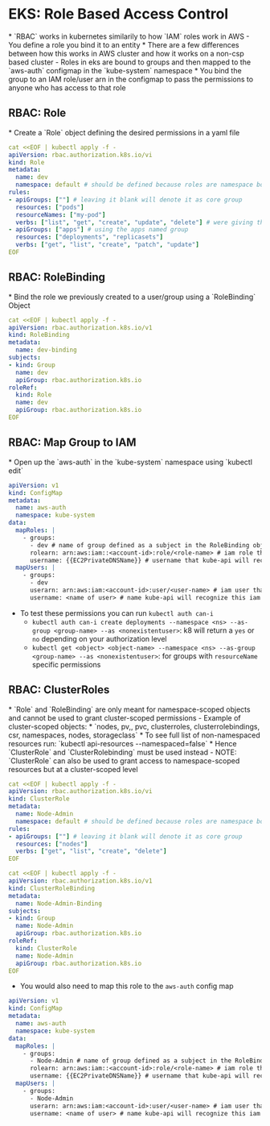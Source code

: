 <h1>EKS: Role Based Access Control</h1>
* `RBAC` works in kubernetes similarily to how `IAM` roles work in AWS
  - You define a role you bind it to an entity
* There are a few differences between how this works in AWS cluster and how it works on a non-csp based cluster
  - Roles in eks are bound to groups and then mapped to the `aws-auth` configmap in the `kube-system` namespace
    * You bind the group to an IAM role/user arn in the configmap to pass the permissions to anyone who has access to that role
<h2>RBAC: Role</h2>
* Create a `Role` object defining the desired permissions in a yaml file

```yml
cat <<EOF | kubectl apply -f -
apiVersion: rbac.authorization.k8s.io/vi
kind: Role
metadata:
  name: dev
  namespace: default # should be defined because roles are namespace bound
rules:
- apiGroups: [""] # leaving it blank will denote it as core group
  resources: ["pods"]
  resourceNames: ["my-pod"]
  verbs: ["list", "get", "create", "update", "delete"] # were giving the role these action to the pod resource named "my-pod"
- apiGroups: ["apps"] # using the apps named group
  resources: ["deployments", "replicasets"]
  verbs: ["get", "list", "create", "patch", "update"]
EOF
```

<h2>RBAC: RoleBinding</h2>
* Bind the role we previously created to a user/group using a `RoleBinding` Object

```yml
cat <<EOF | kubectl apply -f -
apiVersion: rbac.authorization.k8s.io/v1
kind: RoleBinding
metadata:
  name: dev-binding
subjects:
- kind: Group 
  name: dev
  apiGroup: rbac.authorization.k8s.io
roleRef:
  kind: Role
  name: dev
  apiGroup: rbac.authorization.k8s.io
EOF
```

<h2>RBAC: Map Group to IAM</h2>
* Open up the `aws-auth` in the `kube-system` namespace using `kubectl edit`

```yml
apiVersion: v1
kind: ConfigMap
metadata:
  name: aws-auth
  namespace: kube-system
data:
  mapRoles: |
    - groups:
      - dev # name of group defined as a subject in the RoleBinding object
      rolearn: arn:aws:iam::<account-id>:role/<role-name> # iam role that will be bound to the group
      username: {{EC2PrivateDNSName}} # username that kube-api will recognize this iam role as
  mapUsers: |
    - groups:
      - dev
      userarn: arn:aws:iam:<account-id>:user/<user-name> # iam user that will be bound to the group
      username: <name of user> # name kube-api will recognize this iam user as
```

* To test these permissions you can run `kubectl auth can-i`
  - `kubectl auth can-i create deployments --namespace <ns> --as-group <group-name> --as <nonexistentuser>`: k8 will return a `yes` or `no` depending on your authorization level
  - `kubectl get <object> <object-name> --namespace <ns> --as-group <group-name> --as <nonexistentuser>`: for groups with `resourceName` specific permissions
<h2>RBAC: ClusterRoles</h2>
* `Role` and `RoleBinding` are only meant for namespace-scoped objects and cannot be used to grant cluster-scoped permissions
  - Example of cluster-scoped objects:
    * `nodes, pv,, pvc, clusterroles, clusterrolebindings, csr, namespaces, nodes, storageclass`
    * To see full list of non-namespaced resources run: `kubectl api-resources --namespaced=false`
* Hence `ClusterRole` and `ClusterRolebinding` must be used instead
  - NOTE: `ClusterRole` can also be used to grant access to namespace-scoped resources but at a cluster-scoped level

```yml
cat <<EOF | kubectl apply -f -
apiVersion: rbac.authorization.k8s.io/vi
kind: ClusterRole
metadata:
  name: Node-Admin
  namespace: default # should be defined because roles are namespace bound
rules:
- apiGroups: [""] # leaving it blank will denote it as core group
  resources: ["nodes"]
  verbs: ["get", "list", "create", "delete"]
EOF

cat <<EOF | kubectl apply -f -
apiVersion: rbac.authorization.k8s.io/v1
kind: ClusterRoleBinding
metadata:
  name: Node-Admin-Binding
subjects:
- kind: Group 
  name: Node-Admin
  apiGroup: rbac.authorization.k8s.io
roleRef:
  kind: ClusterRole
  name: Node-Admin
  apiGroup: rbac.authorization.k8s.io
EOF
```

* You would also need to map this role to the `aws-auth` config map

```yml
apiVersion: v1
kind: ConfigMap
metadata:
  name: aws-auth
  namespace: kube-system
data:
  mapRoles: |
    - groups:
      - Node-Admin # name of group defined as a subject in the RoleBinding object
      rolearn: arn:aws:iam::<account-id>:role/<role-name> # iam role that will be bound to the group
      username: {{EC2PrivateDNSName}} # username that kube-api will recognize this iam role as
  mapUsers: |
    - groups:
      - Node-Admin
      userarn: arn:aws:iam:<account-id>:user/<user-name> # iam user that will be bound to the group
      username: <name of user> # name kube-api will recognize this iam user as
```
